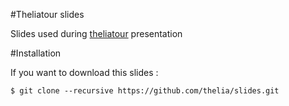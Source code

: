 #Theliatour slides

Slides used during [theliatour](http://theliatour.net) presentation

#Installation

If you want to download this slides :

```
$ git clone --recursive https://github.com/thelia/slides.git
```